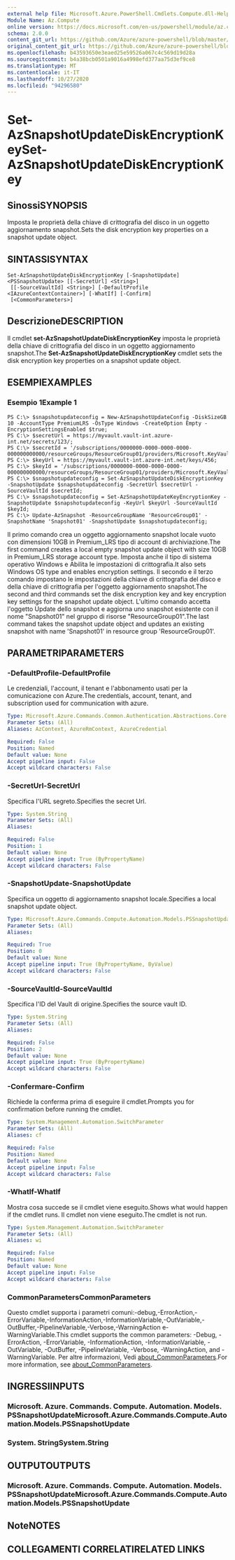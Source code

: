```yaml
---
external help file: Microsoft.Azure.PowerShell.Cmdlets.Compute.dll-Help.xml
Module Name: Az.Compute
online version: https://docs.microsoft.com/en-us/powershell/module/az.compute/set-azsnapshotupdatediskencryptionkey
schema: 2.0.0
content_git_url: https://github.com/Azure/azure-powershell/blob/master/src/Compute/Compute/help/Set-AzSnapshotUpdateDiskEncryptionKey.md
original_content_git_url: https://github.com/Azure/azure-powershell/blob/master/src/Compute/Compute/help/Set-AzSnapshotUpdateDiskEncryptionKey.md
ms.openlocfilehash: b43593650e3eaed25e59526a067c4c569d19d28a
ms.sourcegitcommit: b4a38bcb0501a9016a4998efd377aa75d3ef9ce8
ms.translationtype: MT
ms.contentlocale: it-IT
ms.lasthandoff: 10/27/2020
ms.locfileid: "94296580"
---
```

# <span data-ttu-id="53cff-101">Set-AzSnapshotUpdateDiskEncryptionKey</span><span class="sxs-lookup"><span data-stu-id="53cff-101">Set-AzSnapshotUpdateDiskEncryptionKey</span></span>

## <span data-ttu-id="53cff-102">Sinossi</span><span class="sxs-lookup"><span data-stu-id="53cff-102">SYNOPSIS</span></span>
<span data-ttu-id="53cff-103">Imposta le proprietà della chiave di crittografia del disco in un oggetto aggiornamento snapshot.</span><span class="sxs-lookup"><span data-stu-id="53cff-103">Sets the disk encryption key properties on a snapshot update object.</span></span>

## <span data-ttu-id="53cff-104">SINTASSI</span><span class="sxs-lookup"><span data-stu-id="53cff-104">SYNTAX</span></span>

```
Set-AzSnapshotUpdateDiskEncryptionKey [-SnapshotUpdate] <PSSnapshotUpdate> [[-SecretUrl] <String>]
 [[-SourceVaultId] <String>] [-DefaultProfile <IAzureContextContainer>] [-WhatIf] [-Confirm]
 [<CommonParameters>]
```

## <span data-ttu-id="53cff-105">Descrizione</span><span class="sxs-lookup"><span data-stu-id="53cff-105">DESCRIPTION</span></span>
<span data-ttu-id="53cff-106">Il cmdlet **set-AzSnapshotUpdateDiskEncryptionKey** imposta le proprietà della chiave di crittografia del disco in un oggetto aggiornamento snapshot.</span><span class="sxs-lookup"><span data-stu-id="53cff-106">The **Set-AzSnapshotUpdateDiskEncryptionKey** cmdlet sets the disk encryption key properties on a snapshot update object.</span></span>

## <span data-ttu-id="53cff-107">ESEMPI</span><span class="sxs-lookup"><span data-stu-id="53cff-107">EXAMPLES</span></span>

### <span data-ttu-id="53cff-108">Esempio 1</span><span class="sxs-lookup"><span data-stu-id="53cff-108">Example 1</span></span>
```
PS C:\> $snapshotupdateconfig = New-AzSnapshotUpdateConfig -DiskSizeGB 10 -AccountType PremiumLRS -OsType Windows -CreateOption Empty -EncryptionSettingsEnabled $true;
PS C:\> $secretUrl = https://myvault.vault-int.azure-int.net/secrets/123/;
PS C:\> $secretId = '/subscriptions/0000000-0000-0000-0000-000000000000/resourceGroups/ResourceGroup01/providers/Microsoft.KeyVault/vaults/TestVault123';
PS C:\> $keyUrl = https://myvault.vault-int.azure-int.net/keys/456;
PS C:\> $keyId = '/subscriptions/0000000-0000-0000-0000-000000000000/resourceGroups/ResourceGroup01/providers/Microsoft.KeyVault/vaults/TestVault456';
PS C:\> $snapshotupdateconfig = Set-AzSnapshotUpdateDiskEncryptionKey -SnapshotUpdate $snapshotupdateconfig -SecretUrl $secretUrl -SourceVaultId $secretId;
PS C:\> $snapshotupdateconfig = Set-AzSnapshotUpdateKeyEncryptionKey -SnapshotUpdate $snapshotupdateconfig -KeyUrl $keyUrl -SourceVaultId $keyId;
PS C:\> Update-AzSnapshot -ResourceGroupName 'ResourceGroup01' -SnapshotName 'Snapshot01' -SnapshotUpdate $snapshotupdateconfig;
```

<span data-ttu-id="53cff-109">Il primo comando crea un oggetto aggiornamento snapshot locale vuoto con dimensioni 10GB in Premium_LRS tipo di account di archiviazione.</span><span class="sxs-lookup"><span data-stu-id="53cff-109">The first command creates a local empty snapshot update object with size 10GB in Premium_LRS storage account type.</span></span>  <span data-ttu-id="53cff-110">Imposta anche il tipo di sistema operativo Windows e Abilita le impostazioni di crittografia.</span><span class="sxs-lookup"><span data-stu-id="53cff-110">It also sets Windows OS type and enables encryption settings.</span></span>
<span data-ttu-id="53cff-111">Il secondo e il terzo comando impostano le impostazioni della chiave di crittografia del disco e della chiave di crittografia per l'oggetto aggiornamento snapshot.</span><span class="sxs-lookup"><span data-stu-id="53cff-111">The second and third commands set the disk encryption key and key encryption key settings for the snapshot update object.</span></span>
<span data-ttu-id="53cff-112">L'ultimo comando accetta l'oggetto Update dello snapshot e aggiorna uno snapshot esistente con il nome "Snapshot01" nel gruppo di risorse "ResourceGroup01".</span><span class="sxs-lookup"><span data-stu-id="53cff-112">The last command takes the snapshot update object and updates an existing snapshot with name 'Snapshot01' in resource group 'ResourceGroup01'.</span></span>

## <span data-ttu-id="53cff-113">PARAMETRI</span><span class="sxs-lookup"><span data-stu-id="53cff-113">PARAMETERS</span></span>

### <span data-ttu-id="53cff-114">-DefaultProfile</span><span class="sxs-lookup"><span data-stu-id="53cff-114">-DefaultProfile</span></span>
<span data-ttu-id="53cff-115">Le credenziali, l'account, il tenant e l'abbonamento usati per la comunicazione con Azure.</span><span class="sxs-lookup"><span data-stu-id="53cff-115">The credentials, account, tenant, and subscription used for communication with azure.</span></span>

```yaml
Type: Microsoft.Azure.Commands.Common.Authentication.Abstractions.Core.IAzureContextContainer
Parameter Sets: (All)
Aliases: AzContext, AzureRmContext, AzureCredential

Required: False
Position: Named
Default value: None
Accept pipeline input: False
Accept wildcard characters: False
```

### <span data-ttu-id="53cff-116">-SecretUrl</span><span class="sxs-lookup"><span data-stu-id="53cff-116">-SecretUrl</span></span>
<span data-ttu-id="53cff-117">Specifica l'URL segreto.</span><span class="sxs-lookup"><span data-stu-id="53cff-117">Specifies the secret Url.</span></span>

```yaml
Type: System.String
Parameter Sets: (All)
Aliases:

Required: False
Position: 1
Default value: None
Accept pipeline input: True (ByPropertyName)
Accept wildcard characters: False
```

### <span data-ttu-id="53cff-118">-SnapshotUpdate</span><span class="sxs-lookup"><span data-stu-id="53cff-118">-SnapshotUpdate</span></span>
<span data-ttu-id="53cff-119">Specifica un oggetto di aggiornamento snapshot locale.</span><span class="sxs-lookup"><span data-stu-id="53cff-119">Specifies a local snapshot update object.</span></span>

```yaml
Type: Microsoft.Azure.Commands.Compute.Automation.Models.PSSnapshotUpdate
Parameter Sets: (All)
Aliases:

Required: True
Position: 0
Default value: None
Accept pipeline input: True (ByPropertyName, ByValue)
Accept wildcard characters: False
```

### <span data-ttu-id="53cff-120">-SourceVaultId</span><span class="sxs-lookup"><span data-stu-id="53cff-120">-SourceVaultId</span></span>
<span data-ttu-id="53cff-121">Specifica l'ID del Vault di origine.</span><span class="sxs-lookup"><span data-stu-id="53cff-121">Specifies the source vault ID.</span></span>

```yaml
Type: System.String
Parameter Sets: (All)
Aliases:

Required: False
Position: 2
Default value: None
Accept pipeline input: True (ByPropertyName)
Accept wildcard characters: False
```

### <span data-ttu-id="53cff-122">-Confermare</span><span class="sxs-lookup"><span data-stu-id="53cff-122">-Confirm</span></span>
<span data-ttu-id="53cff-123">Richiede la conferma prima di eseguire il cmdlet.</span><span class="sxs-lookup"><span data-stu-id="53cff-123">Prompts you for confirmation before running the cmdlet.</span></span>

```yaml
Type: System.Management.Automation.SwitchParameter
Parameter Sets: (All)
Aliases: cf

Required: False
Position: Named
Default value: None
Accept pipeline input: False
Accept wildcard characters: False
```

### <span data-ttu-id="53cff-124">-WhatIf</span><span class="sxs-lookup"><span data-stu-id="53cff-124">-WhatIf</span></span>
<span data-ttu-id="53cff-125">Mostra cosa succede se il cmdlet viene eseguito.</span><span class="sxs-lookup"><span data-stu-id="53cff-125">Shows what would happen if the cmdlet runs.</span></span>
<span data-ttu-id="53cff-126">Il cmdlet non viene eseguito.</span><span class="sxs-lookup"><span data-stu-id="53cff-126">The cmdlet is not run.</span></span>

```yaml
Type: System.Management.Automation.SwitchParameter
Parameter Sets: (All)
Aliases: wi

Required: False
Position: Named
Default value: None
Accept pipeline input: False
Accept wildcard characters: False
```

### <span data-ttu-id="53cff-127">CommonParameters</span><span class="sxs-lookup"><span data-stu-id="53cff-127">CommonParameters</span></span>
<span data-ttu-id="53cff-128">Questo cmdlet supporta i parametri comuni:-debug,-ErrorAction,-ErrorVariable,-InformationAction,-InformationVariable,-OutVariable,-OutBuffer,-PipelineVariable,-Verbose,-WarningAction e-WarningVariable.</span><span class="sxs-lookup"><span data-stu-id="53cff-128">This cmdlet supports the common parameters: -Debug, -ErrorAction, -ErrorVariable, -InformationAction, -InformationVariable, -OutVariable, -OutBuffer, -PipelineVariable, -Verbose, -WarningAction, and -WarningVariable.</span></span> <span data-ttu-id="53cff-129">Per altre informazioni, Vedi [about_CommonParameters](http://go.microsoft.com/fwlink/?LinkID=113216).</span><span class="sxs-lookup"><span data-stu-id="53cff-129">For more information, see [about_CommonParameters](http://go.microsoft.com/fwlink/?LinkID=113216).</span></span>

## <span data-ttu-id="53cff-130">INGRESSI</span><span class="sxs-lookup"><span data-stu-id="53cff-130">INPUTS</span></span>

### <span data-ttu-id="53cff-131">Microsoft. Azure. Commands. Compute. Automation. Models. PSSnapshotUpdate</span><span class="sxs-lookup"><span data-stu-id="53cff-131">Microsoft.Azure.Commands.Compute.Automation.Models.PSSnapshotUpdate</span></span>

### <span data-ttu-id="53cff-132">System. String</span><span class="sxs-lookup"><span data-stu-id="53cff-132">System.String</span></span>

## <span data-ttu-id="53cff-133">OUTPUT</span><span class="sxs-lookup"><span data-stu-id="53cff-133">OUTPUTS</span></span>

### <span data-ttu-id="53cff-134">Microsoft. Azure. Commands. Compute. Automation. Models. PSSnapshotUpdate</span><span class="sxs-lookup"><span data-stu-id="53cff-134">Microsoft.Azure.Commands.Compute.Automation.Models.PSSnapshotUpdate</span></span>

## <span data-ttu-id="53cff-135">Note</span><span class="sxs-lookup"><span data-stu-id="53cff-135">NOTES</span></span>

## <span data-ttu-id="53cff-136">COLLEGAMENTI CORRELATI</span><span class="sxs-lookup"><span data-stu-id="53cff-136">RELATED LINKS</span></span>
